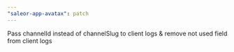 ```yaml
---
"saleor-app-avatax": patch
---
```


Pass channelId instead of channelSlug to client logs & remove not used field from client logs
